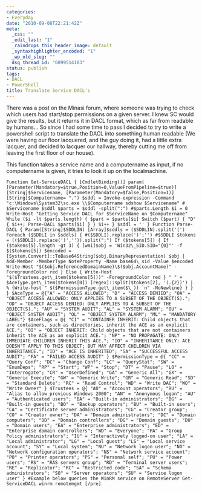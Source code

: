 ```yaml
---
categories:
- Everyday
date: "2010-09-08T22:21:42Z"
meta:
  _css: ""
  _edit_last: "1"
  _raindrops_this_header_image: default
  _syntaxhighlighter_encoded: "1"
  _wp_old_slug: ""
  dsq_thread_id: "6099514103"
status: publish
tags:
- DACL
- PowerShell
title: Translate Service DACL's
---
```

There was a post on the Minasi forum, where someone was trying to check which users had start/stop permissions on a given server. I knew SC would give the results, but it returns it in DACL format, which as far from readable by humans... So since I had some time to pass I decided to try to write a powershell script to translate the DACL into something human readable (We were having our floor lacquered, and the guy doing it, had a little extra lacquer, and decided to lacquer our hallway, thereby cutting me off from leaving the first floor of our house).

This function takes a service name and a computername as input, if no computername is given, it tries to look it up on the localmachine.

```
Function Get-ServiceDACL { [CmdletBinding()] param( [Parameter(Mandatory=$true,Position=0,ValueFromPipeline=$true)] [String]$Servicename, [Parameter(Mandatory=$false,Position=1)] [String]$Computername= ".") $sddl = Invoke-expression -Command "c:\Windows\System32\sc.exe \\$Computername sdshow $Servicename" # $Servicename $sddl $parts = $sddl -split(":") #$parts.Length $i = 0 Write-Host "Getting Service DACL for $ServiceName on $Computername" While ($i -lt $parts.length) { $part = $parts[$i] Switch ($part) { "D" { $i++; Parse-DACL $parts[$i] } } $i++ } $sddl = '' } Function Parse-DACL { Param([String]$SDDLIN) [Array]$sddls = ($SDDLIN).split('(') Foreach ($SDDLI in $sddls) { #($SDDLI).replace(')';'') #$SDDLI $tokens = (($SDDLI).replace(')','')).split(";") If ($tokens[5]) { If ($tokens[5].length -gt 3) { [wmi]$obj = 'Win32\_SID.SID="{0}"' -f $($tokens[5]) $encoded = [System.Convert]::ToBase64String($obj.BinaryRepresentation) $obj | Add-Member -MemberType NoteProperty -Name base64\_sid -Value $encoded Write-Host "$($obj.ReferencedDomainName)\$($obj.AccountName)" -ForegroundColor red } Else { Write-Host "$($Trustees.get\_item($tokens[5]))" -ForegroundColor red } " " + $AceType.get\_item($tokens[0]) [regex]::split($tokens[2], '(.{2})') | % {Write-host " $($PermissionType.get\_item($\_)) `n" -NoNewline} } } } $AceType = @{"A" = "ACCESS ALLOWED"; "D" = "ACCESS DENIED"; "OA" = "OBJECT ACCESS ALLOWED: ONLY APPLIES TO A SUBSET OF THE OBJECT(S)."; "OD" = "OBJECT ACCESS DENIED: ONLY APPLIES TO A SUBSET OF THE OBJECT(S)."; "AU" = "SYSTEM AUDIT"; "AL" = "SYSTEM ALARM"; "OU" = "OBJECT SYSTEM AUDIT"; "OL" = "OBJECT SYSTEM ALARM"; "ML" = "MANDATORY LABEL"} $AceFlags = @{ "CI" = "CONTAINER INHERIT: Child objects that are containers, such as directories, inherit the ACE as an explicit ACE."; "OI" = "OBJECT INHERIT: Child objects that are not containers inherit the ACE as an explicit ACE."; "NP" = "NO PROPAGATE: ONLY IMMEDIATE CHILDREN INHERIT THIS ACE."; "IO" = "INHERITANCE ONLY: ACE DOESN'T APPLY TO THIS OBJECT; BUT MAY AFFECT CHILDREN VIA INHERITANCE."; "ID" = "ACE IS INHERITED"; "SA" = "SUCCESSFUL ACCESS AUDIT"; "FA" = "FAILED ACCESS AUDIT" } $PermissionType = @{ "CC" = "Query Conf"; "DC" = "Change Conf"; "LC" = "QueryStat"; "SW" = "EnumDeps"; "RP" = "Start"; "WP" = "Stop"; "DT" = "Pause"; "LO" = "Interrogate"; "CR" = "UserDefined"; "GA" = "Generic All"; "GX" = "Generic Execute"; "GW" = "Generic Write"; "GR" = "Generic Read"; "SD" = "Standard Delete"; "RC" = "Read Control"; "WD" = "Write DAC"; "WO" = "Write Owner" } $Trustees = @{ "AO" = "Account operators"; "RU" = "Alias to allow previous Windows 2000"; "AN" = "Anonymous logon"; "AU" = "Authenticated users"; "BA" = "Built-in administrators"; "BG" = "Built-in guests"; "BO" = "Backup operators"; "BU" = "Built-in users"; "CA" = "Certificate server administrators"; "CG" = "Creator group"; "CO" = "Creator owner"; "DA" = "Domain administrators"; "DC" = "Domain computers"; "DD" = "Domain controllers"; "DG" = "Domain guests"; "DU" = "Domain users"; "EA" = "Enterprise administrators"; "ED" = "Enterprise domain controllers"; "WD" = "Everyone"; "PA" = "Group Policy administrators"; "IU" = "Interactively logged-on user"; "LA" = "Local administrator"; "LG" = "Local guest"; "LS" = "Local service account"; "SY" = "Local system"; "NU" = "Network logon user"; "NO" = "Network configuration operators"; "NS" = "Network service account"; "PO" = "Printer operators"; "PS" = "Personal self"; "PU" = "Power users"; "RS" = "RAS servers group"; "RD" = "Terminal server users"; "RE" = "Replicator"; "RC" = "Restricted code"; "SA" = "Schema administrators"; "SO" = "Server operators"; "SU" = "Service logon user" } #Example below queries the WinRM service on RemoteServer Get-ServiceDACL winrm remotemgmt [/pre]
```
